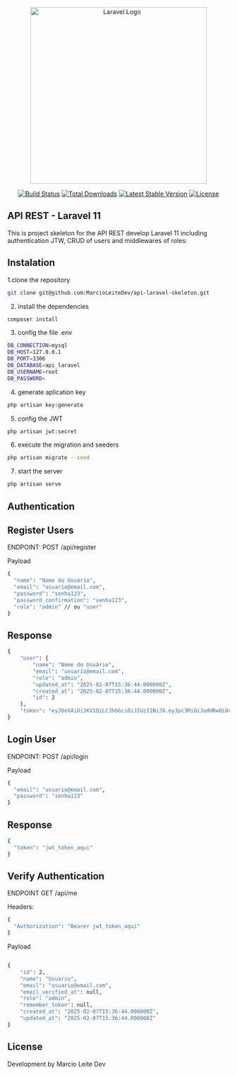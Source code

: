 <p align="center"><a href="https://laravel.com" target="_blank"><img src="https://raw.githubusercontent.com/laravel/art/master/logo-lockup/5%20SVG/2%20CMYK/1%20Full%20Color/laravel-logolockup-cmyk-red.svg" width="400" alt="Laravel Logo"></a></p>

<p align="center">
<a href="https://github.com/laravel/framework/actions"><img src="https://github.com/laravel/framework/workflows/tests/badge.svg" alt="Build Status"></a>
<a href="https://packagist.org/packages/laravel/framework"><img src="https://img.shields.io/packagist/dt/laravel/framework" alt="Total Downloads"></a>
<a href="https://packagist.org/packages/laravel/framework"><img src="https://img.shields.io/packagist/v/laravel/framework" alt="Latest Stable Version"></a>
<a href="https://packagist.org/packages/laravel/framework"><img src="https://img.shields.io/packagist/l/laravel/framework" alt="License"></a>
</p>

## API REST - Laravel 11

This is project skeleton for the API REST develop Laravel 11 including authentication JTW, CRUD of users and middlewares of roles:



## Instalation

1.clone the repository

```sh
git clone git@github.com:MarcioLeiteDev/api-laravel-skeleton.git
```

2. install the dependencies
```sh
composer install
```
3. config the file .env
```sh
DB_CONNECTION=mysql
DB_HOST=127.0.0.1
DB_PORT=3306
DB_DATABASE=api_laravel
DB_USERNAME=root
DB_PASSWORD=
```

4. generate aplication key
```sh
php artisan key:generate
```

5. config the JWT
```sh
php artisan jwt:secret
```

6. execute the migration and seeders
```sh
php artisan migrate --seed
```

7. start the server
```sh
php artisan serve
```

## Authentication

## Register Users

ENDPOINT: POST /api/register

Payload

```sh
{
  "name": "Nome do Usuário",
  "email": "usuario@email.com",
  "password": "senha123",
  "password_confirmation": "senha123",
  "role": "admin" // ou "user"
}
```

## Response
```sh
{
    "user": {
        "name": "Nome do Usuário",
        "email": "usuario@email.com",
        "role": "admin",
        "updated_at": "2025-02-07T15:36:44.000000Z",
        "created_at": "2025-02-07T15:36:44.000000Z",
        "id": 2
    },
    "token": "eyJ0eXAiOiJKV1QiLCJhbGciOiJIUzI1NiJ9.eyJpc3MiOiJodHRwOi8vMTI3LjAuMC4xOjgwMDAvYXBpL3JlZ2lzdGVyIiwiaWF0IjoxNzM4OTQyNjA0LCJleHAiOjE3Mzg5NDYyMDQsIm5iZiI6MTczODk0MjYwNCwianRpIjoiZkhIM29WbllhM2I3d3dDNSIsInN1YiI6IjIiLCJwcnYiOiIyM2JkNWM4OTQ5ZjYwMGFkYjM5ZTcwMWM0MDA4NzJkYjdhNTk3NmY3In0.wg0ZHAWvkz81sJvxJ9gUD_rToocQpx2PBfGzLGw-4CM"
}
```

## Login User

ENDPOINT: POST /api/login

Payload

```sh
{
  "email": "usuario@email.com",
  "password": "senha123"
}
```

## Response

```sh
{
  "token": "jwt_token_aqui"
}
```

## Verify Authentication

ENDPOINT GET /api/me

Headers:
```sh
{
  "Authorization": "Bearer jwt_token_aqui"
}
```

Payload

```sh

{
    "id": 2,
    "name": "Usuario",
    "email": "usuario@email.com",
    "email_verified_at": null,
    "role": "admin",
    "remember_token": null,
    "created_at": "2025-02-07T15:36:44.000000Z",
    "updated_at": "2025-02-07T15:36:44.000000Z"
}

```

## License

Development by Marcio Leite Dev
